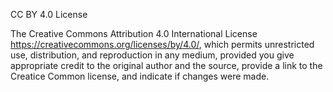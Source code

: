 CC BY 4.0 License

The Creative Commons Attribution 4.0 International License https://creativecommons.org/licenses/by/4.0/, which permits unrestricted use, distribution, and reproduction in any medium, provided you give appropriate credit to the original author and the source, provide a link to the Creatice Common license, and indicate if changes were made.